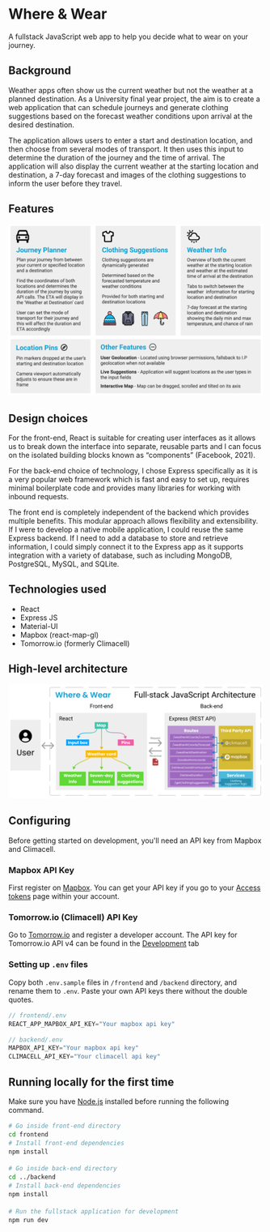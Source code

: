 # Where & Wear
A fullstack JavaScript web app to help you decide what to wear on your journey.

## Background
Weather apps often show us the current weather but not the weather at a planned destination. As a University final year project, the aim is to create a web application that can schedule journeys and generate clothing suggestions based on the forecast weather conditions upon arrival at the desired destination.

The application allows users to enter a start and destination location, and then choose from several modes of transport. It then uses this input to determine the duration of the journey and the time of arrival. The application will also display the current weather at the starting location and destination, a 7-day forecast and images of the clothing suggestions to inform the user before they travel.

## Features
![img_1.png](images/img_1.png)

## Design choices
For the front-end, React is suitable for creating user interfaces as it allows us to break down the interface into separate, reusable parts and I can focus on the isolated building blocks known as “components” (Facebook, 2021).

For the back-end choice of technology, I chose Express specifically as it is a very popular web framework which is fast and easy to set up, requires minimal boilerplate code and provides many libraries for working with inbound requests.

The front end is completely independent of the backend which provides multiple benefits. This modular approach allows flexibility and extensibility. If I were to develop a native mobile application, I could reuse the same Express backend. If I need to add a database to store and retrieve information, I could simply connect it to the Express app as it supports integration with a variety of database, such as including MongoDB, PostgreSQL, MySQL, and SQLite.

## Technologies used
- React
- Express JS
- Material-UI
- Mapbox (react-map-gl)
- Tomorrow.io (formerly Climacell)

## High-level architecture  
![img_2.png](images/img_2.png)

## Configuring
Before getting started on development, you'll need an API key from Mapbox and Climacell.

### Mapbox API Key
First register on [Mapbox](https://account.mapbox.com/auth/signin/?route-to=%22https://account.mapbox.com/%22). You can get your API key if you go to your [Access tokens](https://account.mapbox.com/access-tokens/) page within your account.

### Tomorrow.io (Climacell) API Key
Go to [Tomorrow.io](https://www.tomorrow.io/) and register a developer account. The API key for Tomorrow.io API v4 can be found in the [Development](https://app.tomorrow.io/development/keys) tab

### Setting up `.env` files
Copy both `.env.sample` files in `/frontend` and `/backend` directory, and rename them to `.env`. Paste your own API keys there without the double quotes.
```JavaScript
// frontend/.env
REACT_APP_MAPBOX_API_KEY="Your mapbox api key"
```

```JavaScript
// backend/.env
MAPBOX_API_KEY="Your mapbox api key"
CLIMACELL_API_KEY="Your climacell api key"
```

## Running locally for the first time
Make sure you have [Node.js](https://nodejs.org/en/) installed before running the following command.
```bash
# Go inside front-end directory
cd frontend
# Install front-end dependencies
npm install

# Go inside back-end directory
cd ../backend
# Install back-end dependencies
npm install

# Run the fullstack application for development
npm run dev
```
